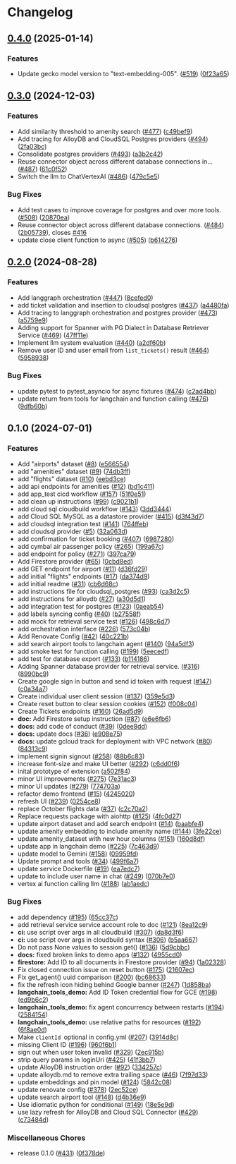 # Changelog

## [0.4.0](https://github.com/GoogleCloudPlatform/genai-databases-retrieval-app/compare/v0.3.0...v0.4.0) (2025-01-14)


### Features

* Update gecko model version to "text-embedding-005". ([#519](https://github.com/GoogleCloudPlatform/genai-databases-retrieval-app/issues/519)) ([0f23a65](https://github.com/GoogleCloudPlatform/genai-databases-retrieval-app/commit/0f23a65d9ce5556f0448d1e3f046aca8e5b0878a))

## [0.3.0](https://github.com/GoogleCloudPlatform/genai-databases-retrieval-app/compare/v0.2.0...v0.3.0) (2024-12-03)


### Features

* Add similarity threshold to amenity search ([#477](https://github.com/GoogleCloudPlatform/genai-databases-retrieval-app/issues/477)) ([c49bef9](https://github.com/GoogleCloudPlatform/genai-databases-retrieval-app/commit/c49bef9901e81bee01088d975cdedbce5b89af8d))
* Add tracing for AlloyDB and CloudSQL Postgres providers ([#494](https://github.com/GoogleCloudPlatform/genai-databases-retrieval-app/issues/494)) ([2fa03bc](https://github.com/GoogleCloudPlatform/genai-databases-retrieval-app/commit/2fa03bcec54fd2fe4b463a54df772ae5e6490577))
* Consolidate postgres providers ([#493](https://github.com/GoogleCloudPlatform/genai-databases-retrieval-app/issues/493)) ([a3b2c42](https://github.com/GoogleCloudPlatform/genai-databases-retrieval-app/commit/a3b2c42735c5a0dfd58ce268637cce8253061ff3))
* Reuse connector object across different database connections in… ([#487](https://github.com/GoogleCloudPlatform/genai-databases-retrieval-app/issues/487)) ([61c0f52](https://github.com/GoogleCloudPlatform/genai-databases-retrieval-app/commit/61c0f5200a9853efa8097e1143ffc317b6f74777))
* Switch the llm to ChatVertexAI ([#486](https://github.com/GoogleCloudPlatform/genai-databases-retrieval-app/issues/486)) ([479c5e5](https://github.com/GoogleCloudPlatform/genai-databases-retrieval-app/commit/479c5e552394c473891389c2a7bac2a0ab3c75ce))


### Bug Fixes

* Add test cases to improve coverage for postgres and over more tools. ([#508](https://github.com/GoogleCloudPlatform/genai-databases-retrieval-app/issues/508)) ([20870ea](https://github.com/GoogleCloudPlatform/genai-databases-retrieval-app/commit/20870eafe7983863f8aeb41f1cca28d85583c16c))
* Reuse connector object across different database connections. ([#484](https://github.com/GoogleCloudPlatform/genai-databases-retrieval-app/issues/484)) ([2b05739](https://github.com/GoogleCloudPlatform/genai-databases-retrieval-app/commit/2b05739b0eb761738cc8db06d76f64ad7d199a2e)), closes [#416](https://github.com/GoogleCloudPlatform/genai-databases-retrieval-app/issues/416)
* update close client function to async ([#505](https://github.com/GoogleCloudPlatform/genai-databases-retrieval-app/issues/505)) ([b614276](https://github.com/GoogleCloudPlatform/genai-databases-retrieval-app/commit/b614276d7d746b24958fa1ccc067ea62170bd967))

## [0.2.0](https://github.com/GoogleCloudPlatform/genai-databases-retrieval-app/compare/v0.1.0...v0.2.0) (2024-08-28)


### Features

* Add langgraph orchestration ([#447](https://github.com/GoogleCloudPlatform/genai-databases-retrieval-app/issues/447)) ([8cefed0](https://github.com/GoogleCloudPlatform/genai-databases-retrieval-app/commit/8cefed07c5e4cc4357d08fc3a29920dc2cfabd6a))
* add ticket validation and insertion to cloudsql postgres ([#437](https://github.com/GoogleCloudPlatform/genai-databases-retrieval-app/issues/437)) ([a4480fa](https://github.com/GoogleCloudPlatform/genai-databases-retrieval-app/commit/a4480fa1fd0c117d64278fa9d864647a96f9b8a8))
* Add tracing to langgraph orchestration and postgres provider ([#473](https://github.com/GoogleCloudPlatform/genai-databases-retrieval-app/issues/473)) ([a5759e9](https://github.com/GoogleCloudPlatform/genai-databases-retrieval-app/commit/a5759e995c86cfc310dbabcb29d4623d9172cdd3))
* Adding support for Spanner with PG Dialect in Database Retriever Service ([#469](https://github.com/GoogleCloudPlatform/genai-databases-retrieval-app/issues/469)) ([47ff11e](https://github.com/GoogleCloudPlatform/genai-databases-retrieval-app/commit/47ff11e734dec2ebc968846c522c3538e5a0eeeb))
* Implement llm system evaluation ([#440](https://github.com/GoogleCloudPlatform/genai-databases-retrieval-app/issues/440)) ([a2df60b](https://github.com/GoogleCloudPlatform/genai-databases-retrieval-app/commit/a2df60b4a36c9af1de3b9b56c4db62ef997535f4))
* Remove user ID and user email from `list_tickets()` result ([#464](https://github.com/GoogleCloudPlatform/genai-databases-retrieval-app/issues/464)) ([5958938](https://github.com/GoogleCloudPlatform/genai-databases-retrieval-app/commit/59589380e1f3c5382182fffb9a2ba9bc69f5a087))


### Bug Fixes

* update pytest to pytest_asyncio for async fixtures ([#474](https://github.com/GoogleCloudPlatform/genai-databases-retrieval-app/issues/474)) ([c2ad4bb](https://github.com/GoogleCloudPlatform/genai-databases-retrieval-app/commit/c2ad4bbd81fb49a262b165b2ffcdaea0b13c1c6f))
* update return from tools for langchain and function calling ([#476](https://github.com/GoogleCloudPlatform/genai-databases-retrieval-app/issues/476)) ([9dfb60b](https://github.com/GoogleCloudPlatform/genai-databases-retrieval-app/commit/9dfb60b2e9601d9631a4a1f004bcf63a107a9cb9))

## 0.1.0 (2024-07-01)


### Features

* Add "airports" dataset ([#8](https://github.com/GoogleCloudPlatform/genai-databases-retrieval-app/issues/8)) ([e566554](https://github.com/GoogleCloudPlatform/genai-databases-retrieval-app/commit/e566554ceda415a1d7d1a1a6bcacaa7b8fbf72ad))
* add "amenities" dataset ([#9](https://github.com/GoogleCloudPlatform/genai-databases-retrieval-app/issues/9)) ([74db3ff](https://github.com/GoogleCloudPlatform/genai-databases-retrieval-app/commit/74db3ff6b1a1fe00edf999e242c5f5587dec7a10))
* add "flights" dataset  ([#10](https://github.com/GoogleCloudPlatform/genai-databases-retrieval-app/issues/10)) ([eebd3ce](https://github.com/GoogleCloudPlatform/genai-databases-retrieval-app/commit/eebd3ce384c0443ab15d69d322c838bc472fb25f))
* add api endpoints for amenities ([#12](https://github.com/GoogleCloudPlatform/genai-databases-retrieval-app/issues/12)) ([bd1c411](https://github.com/GoogleCloudPlatform/genai-databases-retrieval-app/commit/bd1c41195c33c65440a8b84406be53c1173fd127))
* add app_test cicd workflow ([#157](https://github.com/GoogleCloudPlatform/genai-databases-retrieval-app/issues/157)) ([51f0e51](https://github.com/GoogleCloudPlatform/genai-databases-retrieval-app/commit/51f0e51e896cf2e29bfdcd9e14b52ccc4300be68))
* add clean up instructions ([#99](https://github.com/GoogleCloudPlatform/genai-databases-retrieval-app/issues/99)) ([c9021b1](https://github.com/GoogleCloudPlatform/genai-databases-retrieval-app/commit/c9021b17480f2c7c235fd241e86147fc6a49a1ef))
* add cloud sql cloudbuild workflow ([#143](https://github.com/GoogleCloudPlatform/genai-databases-retrieval-app/issues/143)) ([3dd3444](https://github.com/GoogleCloudPlatform/genai-databases-retrieval-app/commit/3dd3444e450316131b37a14b3a00722194921ec2))
* add Cloud SQL MySQL as a datastore provider ([#415](https://github.com/GoogleCloudPlatform/genai-databases-retrieval-app/issues/415)) ([d3f43d7](https://github.com/GoogleCloudPlatform/genai-databases-retrieval-app/commit/d3f43d78176d194402778ef650dde57650a5afbc))
* add cloudsql integration test ([#141](https://github.com/GoogleCloudPlatform/genai-databases-retrieval-app/issues/141)) ([764ffeb](https://github.com/GoogleCloudPlatform/genai-databases-retrieval-app/commit/764ffebd8fb0f7f8b86b09ef5308428c7a6aa749))
* add cloudsql provider ([#5](https://github.com/GoogleCloudPlatform/genai-databases-retrieval-app/issues/5)) ([32a063d](https://github.com/GoogleCloudPlatform/genai-databases-retrieval-app/commit/32a063df7736260608b04f23e170eac297affdfa))
* add confirmation for ticket booking ([#407](https://github.com/GoogleCloudPlatform/genai-databases-retrieval-app/issues/407)) ([6987280](https://github.com/GoogleCloudPlatform/genai-databases-retrieval-app/commit/69872805d55eb7332bf533417d44faf2f39b9687))
* add cymbal air passenger policy ([#265](https://github.com/GoogleCloudPlatform/genai-databases-retrieval-app/issues/265)) ([199a67c](https://github.com/GoogleCloudPlatform/genai-databases-retrieval-app/commit/199a67ca0d8c7d416f164f57642f0f7aa35849d8))
* add endpoint for policy ([#271](https://github.com/GoogleCloudPlatform/genai-databases-retrieval-app/issues/271)) ([397ca79](https://github.com/GoogleCloudPlatform/genai-databases-retrieval-app/commit/397ca79af0bd171998ca525e73deb13adebabc15))
* Add Firestore provider ([#65](https://github.com/GoogleCloudPlatform/genai-databases-retrieval-app/issues/65)) ([0cbd8ed](https://github.com/GoogleCloudPlatform/genai-databases-retrieval-app/commit/0cbd8eda29d19f2f547412320a120909ebcd9c2c))
* add GET endpoint for airport ([#11](https://github.com/GoogleCloudPlatform/genai-databases-retrieval-app/issues/11)) ([d36fd29](https://github.com/GoogleCloudPlatform/genai-databases-retrieval-app/commit/d36fd29a3517c1b326ebacc9d1a7966efb2527ed))
* add initial "flights" endpoints ([#17](https://github.com/GoogleCloudPlatform/genai-databases-retrieval-app/issues/17)) ([da374d9](https://github.com/GoogleCloudPlatform/genai-databases-retrieval-app/commit/da374d941c6fdacf27329d2448ad121d23b83dd9))
* add initial readme ([#31](https://github.com/GoogleCloudPlatform/genai-databases-retrieval-app/issues/31)) ([cb6d68c](https://github.com/GoogleCloudPlatform/genai-databases-retrieval-app/commit/cb6d68c16015f54f965f889d35335f044d8d5cb5))
* add instructions file for cloudsql_postgres ([#93](https://github.com/GoogleCloudPlatform/genai-databases-retrieval-app/issues/93)) ([ca3d2c5](https://github.com/GoogleCloudPlatform/genai-databases-retrieval-app/commit/ca3d2c59673581429c1b2aa9c6b29dc9ab9a246e))
* add instructions for alloydb ([#27](https://github.com/GoogleCloudPlatform/genai-databases-retrieval-app/issues/27)) ([a30d5d1](https://github.com/GoogleCloudPlatform/genai-databases-retrieval-app/commit/a30d5d127d2c18f400c9f5aea5764a7cc5fcd9a9))
* add integration test for postgres ([#123](https://github.com/GoogleCloudPlatform/genai-databases-retrieval-app/issues/123)) ([0aeab54](https://github.com/GoogleCloudPlatform/genai-databases-retrieval-app/commit/0aeab54c2f5f157536f80415acb06cb65f91fde2))
* add labels syncing config ([#40](https://github.com/GoogleCloudPlatform/genai-databases-retrieval-app/issues/40)) ([b27558f](https://github.com/GoogleCloudPlatform/genai-databases-retrieval-app/commit/b27558fc7bb96e2da7617775d0d196e158712c48))
* add mock for retrieval service test ([#126](https://github.com/GoogleCloudPlatform/genai-databases-retrieval-app/issues/126)) ([498c6d7](https://github.com/GoogleCloudPlatform/genai-databases-retrieval-app/commit/498c6d736c0efc7c11785e2af6cf802e196cb6d4))
* add orchestration interface ([#226](https://github.com/GoogleCloudPlatform/genai-databases-retrieval-app/issues/226)) ([573c04b](https://github.com/GoogleCloudPlatform/genai-databases-retrieval-app/commit/573c04ba9394de20d1598a22c97876234954209a))
* Add Renovate Config ([#42](https://github.com/GoogleCloudPlatform/genai-databases-retrieval-app/issues/42)) ([40c221b](https://github.com/GoogleCloudPlatform/genai-databases-retrieval-app/commit/40c221bc2c18ec8d4841ec355b0eb88494183e3d))
* add search airport tools to langchain agent ([#140](https://github.com/GoogleCloudPlatform/genai-databases-retrieval-app/issues/140)) ([94a5df3](https://github.com/GoogleCloudPlatform/genai-databases-retrieval-app/commit/94a5df33ac8aeea5e8a6c9f854c84dd550699a11))
* add smoke test for function calling ([#199](https://github.com/GoogleCloudPlatform/genai-databases-retrieval-app/issues/199)) ([5eecedf](https://github.com/GoogleCloudPlatform/genai-databases-retrieval-app/commit/5eecedf2678d8b03906ba934992069a8a8564268))
* add test for database export ([#133](https://github.com/GoogleCloudPlatform/genai-databases-retrieval-app/issues/133)) ([b114186](https://github.com/GoogleCloudPlatform/genai-databases-retrieval-app/commit/b1141861afa4c55de64449776cfc7e33e4932ffd))
* Adding Spanner database provider for retrieval service. ([#316](https://github.com/GoogleCloudPlatform/genai-databases-retrieval-app/issues/316)) ([8990bc9](https://github.com/GoogleCloudPlatform/genai-databases-retrieval-app/commit/8990bc9c5794c592f978adf2f7c04f79d03a5859))
* Create google sign in button and send id token with request ([#147](https://github.com/GoogleCloudPlatform/genai-databases-retrieval-app/issues/147)) ([c0a34a7](https://github.com/GoogleCloudPlatform/genai-databases-retrieval-app/commit/c0a34a77e0bc54d1ac535fc8be834c70b133ab07))
* Create individual user client session ([#137](https://github.com/GoogleCloudPlatform/genai-databases-retrieval-app/issues/137)) ([359e5d3](https://github.com/GoogleCloudPlatform/genai-databases-retrieval-app/commit/359e5d37b52c542fff0d475d92b85374c58ed044))
* Create reset button to clear session cookies ([#152](https://github.com/GoogleCloudPlatform/genai-databases-retrieval-app/issues/152)) ([f008c04](https://github.com/GoogleCloudPlatform/genai-databases-retrieval-app/commit/f008c04678ab93d1f9634eb5cb6b499a9970e63b))
* Create Tickets endpoints ([#160](https://github.com/GoogleCloudPlatform/genai-databases-retrieval-app/issues/160)) ([26ad5d9](https://github.com/GoogleCloudPlatform/genai-databases-retrieval-app/commit/26ad5d9e7fd6138c429648886e086ef289e7cada))
* **doc:** Add Firestore setup instruction ([#87](https://github.com/GoogleCloudPlatform/genai-databases-retrieval-app/issues/87)) ([e6e6fb6](https://github.com/GoogleCloudPlatform/genai-databases-retrieval-app/commit/e6e6fb6b1b02e0ade9d012e3ac3d741f2f1f9506))
* **docs:** add code of conduct ([#39](https://github.com/GoogleCloudPlatform/genai-databases-retrieval-app/issues/39)) ([0dee8dd](https://github.com/GoogleCloudPlatform/genai-databases-retrieval-app/commit/0dee8dde43c55b7f2312f47ed02933f6d5814bf7))
* **docs:** update docs ([#36](https://github.com/GoogleCloudPlatform/genai-databases-retrieval-app/issues/36)) ([e908e75](https://github.com/GoogleCloudPlatform/genai-databases-retrieval-app/commit/e908e75ea308de1690ecfdf2068373fd614539fb))
* **docs:** update gcloud track for deployment with VPC network  ([#80](https://github.com/GoogleCloudPlatform/genai-databases-retrieval-app/issues/80)) ([84313c9](https://github.com/GoogleCloudPlatform/genai-databases-retrieval-app/commit/84313c92c2856c411b6071d9644fc12baeda5ce4))
* implement signin signout ([#258](https://github.com/GoogleCloudPlatform/genai-databases-retrieval-app/issues/258)) ([88b6c83](https://github.com/GoogleCloudPlatform/genai-databases-retrieval-app/commit/88b6c83b5c83d1ff0957ed5b5daeef9e1f04e905))
* increase font-size and make UI better ([#292](https://github.com/GoogleCloudPlatform/genai-databases-retrieval-app/issues/292)) ([c6dd0f6](https://github.com/GoogleCloudPlatform/genai-databases-retrieval-app/commit/c6dd0f63bdfd0a6113b68c35aae1d956ad664678))
* inital prototype of extension ([a502f84](https://github.com/GoogleCloudPlatform/genai-databases-retrieval-app/commit/a502f8412c15e1190d0317437a85db6df6f3d3d0))
* minor UI improvements ([#275](https://github.com/GoogleCloudPlatform/genai-databases-retrieval-app/issues/275)) ([7e31ac3](https://github.com/GoogleCloudPlatform/genai-databases-retrieval-app/commit/7e31ac36dde6359230bc168dce00a6e0ce72d56b))
* minor UI updates ([#279](https://github.com/GoogleCloudPlatform/genai-databases-retrieval-app/issues/279)) ([774703a](https://github.com/GoogleCloudPlatform/genai-databases-retrieval-app/commit/774703a14b0f850d8a6a4955946b2b87d17c680a))
* refactor demo frontend ([#15](https://github.com/GoogleCloudPlatform/genai-databases-retrieval-app/issues/15)) ([4245020](https://github.com/GoogleCloudPlatform/genai-databases-retrieval-app/commit/4245020a7548d61b6e76eec21d7a798672a12b08))
* refresh UI ([#239](https://github.com/GoogleCloudPlatform/genai-databases-retrieval-app/issues/239)) ([0254ce8](https://github.com/GoogleCloudPlatform/genai-databases-retrieval-app/commit/0254ce8adc412c3db4cd19560ff537d8cb615957))
* replace October flights data ([#37](https://github.com/GoogleCloudPlatform/genai-databases-retrieval-app/issues/37)) ([c2c70a2](https://github.com/GoogleCloudPlatform/genai-databases-retrieval-app/commit/c2c70a2bb08e0987a2cd56dd51feb723c950f9cb))
* Replace requests package with aiohttp ([#125](https://github.com/GoogleCloudPlatform/genai-databases-retrieval-app/issues/125)) ([4fc0d27](https://github.com/GoogleCloudPlatform/genai-databases-retrieval-app/commit/4fc0d279e5c5a49a468bea2bdf6d8b5cce158d26))
* update airport dataset and add search endpoint ([#14](https://github.com/GoogleCloudPlatform/genai-databases-retrieval-app/issues/14)) ([baabfe4](https://github.com/GoogleCloudPlatform/genai-databases-retrieval-app/commit/baabfe47f5b4345b441fefdf96524363dae0cd31))
* update amenity embedding to include amenity name ([#144](https://github.com/GoogleCloudPlatform/genai-databases-retrieval-app/issues/144)) ([3fe22ce](https://github.com/GoogleCloudPlatform/genai-databases-retrieval-app/commit/3fe22ce6e4950462adec34dfa80a73aa272e6f7a))
* update amenity_dataset with new hour columns ([#151](https://github.com/GoogleCloudPlatform/genai-databases-retrieval-app/issues/151)) ([160d8df](https://github.com/GoogleCloudPlatform/genai-databases-retrieval-app/commit/160d8df659bad2a8a56d9ed91121c7c9c8e63efe))
* update app in langchain demo ([#225](https://github.com/GoogleCloudPlatform/genai-databases-retrieval-app/issues/225)) ([7c463d9](https://github.com/GoogleCloudPlatform/genai-databases-retrieval-app/commit/7c463d91088a2d230658f58db9ac627fd09f2b49))
* update model to Gemini ([#158](https://github.com/GoogleCloudPlatform/genai-databases-retrieval-app/issues/158)) ([09959fd](https://github.com/GoogleCloudPlatform/genai-databases-retrieval-app/commit/09959fde044d82503b39bf1059ef4b67c6028471))
* Update prompt and tools ([#34](https://github.com/GoogleCloudPlatform/genai-databases-retrieval-app/issues/34)) ([499f6a7](https://github.com/GoogleCloudPlatform/genai-databases-retrieval-app/commit/499f6a7c6f1cfd027c5bd36a2792a3af0ba85b6f))
* update service Dockerfile ([#19](https://github.com/GoogleCloudPlatform/genai-databases-retrieval-app/issues/19)) ([ea7edc7](https://github.com/GoogleCloudPlatform/genai-databases-retrieval-app/commit/ea7edc7c18ca935f383cf177e13a56db3f796195))
* update to include user name in chat ([#249](https://github.com/GoogleCloudPlatform/genai-databases-retrieval-app/issues/249)) ([070b7e0](https://github.com/GoogleCloudPlatform/genai-databases-retrieval-app/commit/070b7e03315eb44caae5e19156e9d9ea9529e251))
* vertex ai function calling llm ([#188](https://github.com/GoogleCloudPlatform/genai-databases-retrieval-app/issues/188)) ([ab1aedc](https://github.com/GoogleCloudPlatform/genai-databases-retrieval-app/commit/ab1aedc0a1fa9e09a0efe080425344ddbb39ef41))


### Bug Fixes

* add dependency ([#195](https://github.com/GoogleCloudPlatform/genai-databases-retrieval-app/issues/195)) ([65cc37c](https://github.com/GoogleCloudPlatform/genai-databases-retrieval-app/commit/65cc37c4aa15e4b2ff00617936472f708a15c5ff))
* add retrieval service service account role to doc ([#121](https://github.com/GoogleCloudPlatform/genai-databases-retrieval-app/issues/121)) ([8ea12c9](https://github.com/GoogleCloudPlatform/genai-databases-retrieval-app/commit/8ea12c98f86d19832291cbe45e2bb5c9b044fd91))
* **ci:** use script over args in all cloudbuild ([#307](https://github.com/GoogleCloudPlatform/genai-databases-retrieval-app/issues/307)) ([da8d3f6](https://github.com/GoogleCloudPlatform/genai-databases-retrieval-app/commit/da8d3f6df691cb4c87872f42f95b63f772686904))
* **ci:** use script over args in cloudbuild syntax ([#306](https://github.com/GoogleCloudPlatform/genai-databases-retrieval-app/issues/306)) ([b5aa667](https://github.com/GoogleCloudPlatform/genai-databases-retrieval-app/commit/b5aa6670fdfe55b22a832ddb7df2248966ccde0f))
* Do not pass None values to session.get() ([#136](https://github.com/GoogleCloudPlatform/genai-databases-retrieval-app/issues/136)) ([5d9cbbc](https://github.com/GoogleCloudPlatform/genai-databases-retrieval-app/commit/5d9cbbc1e2c673d7b81b4ebd53a71d841fe4f5eb))
* **docs:** fixed broken links to demo apps ([#132](https://github.com/GoogleCloudPlatform/genai-databases-retrieval-app/issues/132)) ([4955cd0](https://github.com/GoogleCloudPlatform/genai-databases-retrieval-app/commit/4955cd09cf679756174739197d430f7cd5edfdb5))
* **firestore:** Add ID to all documents in Firestore provider ([#94](https://github.com/GoogleCloudPlatform/genai-databases-retrieval-app/issues/94)) ([1a02328](https://github.com/GoogleCloudPlatform/genai-databases-retrieval-app/commit/1a023289239c8b8625e27c0121f5cfc80875d642))
* Fix closed connection issue on reset button ([#175](https://github.com/GoogleCloudPlatform/genai-databases-retrieval-app/issues/175)) ([21607ec](https://github.com/GoogleCloudPlatform/genai-databases-retrieval-app/commit/21607ec76d7a9523ae3b4f63d9e991b0f287526a))
* Fix get_agent() uuid comparison ([#200](https://github.com/GoogleCloudPlatform/genai-databases-retrieval-app/issues/200)) ([bc68633](https://github.com/GoogleCloudPlatform/genai-databases-retrieval-app/commit/bc686338384cc23fcb15ee2f99097a962a578f51))
* fix the refresh icon hiding behind Google banner ([#247](https://github.com/GoogleCloudPlatform/genai-databases-retrieval-app/issues/247)) ([1d858ba](https://github.com/GoogleCloudPlatform/genai-databases-retrieval-app/commit/1d858baeccfd0b6157bf5e98bc793e8e7c5aeeb1))
* **langchain_tools_demo:** Add ID Token credential flow for GCE ([#198](https://github.com/GoogleCloudPlatform/genai-databases-retrieval-app/issues/198)) ([ed9b6c2](https://github.com/GoogleCloudPlatform/genai-databases-retrieval-app/commit/ed9b6c2ac7e076f2e220c2336917c8541f0f485d))
* **langchain_tools_demo:** fix agent concurrency between restarts ([#194](https://github.com/GoogleCloudPlatform/genai-databases-retrieval-app/issues/194)) ([2584154](https://github.com/GoogleCloudPlatform/genai-databases-retrieval-app/commit/258415450828ee602f36a5f52b25942d06f4a1c5))
* **langchain_tools_demo:** use relative paths for resources ([#192](https://github.com/GoogleCloudPlatform/genai-databases-retrieval-app/issues/192)) ([6f8ae0d](https://github.com/GoogleCloudPlatform/genai-databases-retrieval-app/commit/6f8ae0dec6f34276df304ea67acfeea77d979f65))
* Make `clientId `optional in config.yml ([#207](https://github.com/GoogleCloudPlatform/genai-databases-retrieval-app/issues/207)) ([3914d8c](https://github.com/GoogleCloudPlatform/genai-databases-retrieval-app/commit/3914d8c105ab117295da9e6343480c42489e24a8))
* missing Client ID ([#196](https://github.com/GoogleCloudPlatform/genai-databases-retrieval-app/issues/196)) ([960f6b1](https://github.com/GoogleCloudPlatform/genai-databases-retrieval-app/commit/960f6b1476f0579c80bb400fbb808d0c8a1348ab))
* sign out when user token invalid ([#329](https://github.com/GoogleCloudPlatform/genai-databases-retrieval-app/issues/329)) ([2ec915b](https://github.com/GoogleCloudPlatform/genai-databases-retrieval-app/commit/2ec915b5a9c0902c47e30699b5eb3acade007792))
* strip query params in loginUri ([#425](https://github.com/GoogleCloudPlatform/genai-databases-retrieval-app/issues/425)) ([41f3bb7](https://github.com/GoogleCloudPlatform/genai-databases-retrieval-app/commit/41f3bb7c97415afea4e6a0e53b828055880d9990))
* update AlloyDB instruction order ([#92](https://github.com/GoogleCloudPlatform/genai-databases-retrieval-app/issues/92)) ([334257c](https://github.com/GoogleCloudPlatform/genai-databases-retrieval-app/commit/334257cc4475f5330a3b5748c456bc1ec06390f5))
* update alloydb.md to remove extra trailing space ([#46](https://github.com/GoogleCloudPlatform/genai-databases-retrieval-app/issues/46)) ([7f97d33](https://github.com/GoogleCloudPlatform/genai-databases-retrieval-app/commit/7f97d33d222e9180108affed20515f4b37745eab))
* update embeddings and pin model ([#124](https://github.com/GoogleCloudPlatform/genai-databases-retrieval-app/issues/124)) ([5842c08](https://github.com/GoogleCloudPlatform/genai-databases-retrieval-app/commit/5842c08a3864dabc12ebd03e4fe39aa912868c11))
* update renovate config ([#378](https://github.com/GoogleCloudPlatform/genai-databases-retrieval-app/issues/378)) ([2ec52ce](https://github.com/GoogleCloudPlatform/genai-databases-retrieval-app/commit/2ec52cee3b0afbde59e60fdad87aa8d8211a0e8c))
* update search airport tool ([#148](https://github.com/GoogleCloudPlatform/genai-databases-retrieval-app/issues/148)) ([d4b36e9](https://github.com/GoogleCloudPlatform/genai-databases-retrieval-app/commit/d4b36e93f04b6c3c3df57f6c5ffcc1c3554d7723))
* Use idiomatic python for conditional ([#149](https://github.com/GoogleCloudPlatform/genai-databases-retrieval-app/issues/149)) ([18e5e9d](https://github.com/GoogleCloudPlatform/genai-databases-retrieval-app/commit/18e5e9d0c58b83fc6a0af6292a722fe0e74f4527))
* use lazy refresh for AlloyDB and Cloud SQL Connector ([#429](https://github.com/GoogleCloudPlatform/genai-databases-retrieval-app/issues/429)) ([c73484d](https://github.com/GoogleCloudPlatform/genai-databases-retrieval-app/commit/c73484d60b2724eb096ecd6a568c1747edfd5e26))


### Miscellaneous Chores

* release 0.1.0 ([#431](https://github.com/GoogleCloudPlatform/genai-databases-retrieval-app/issues/431)) ([0f378de](https://github.com/GoogleCloudPlatform/genai-databases-retrieval-app/commit/0f378de0fc441bca33c908c88b5678344303e64f))
